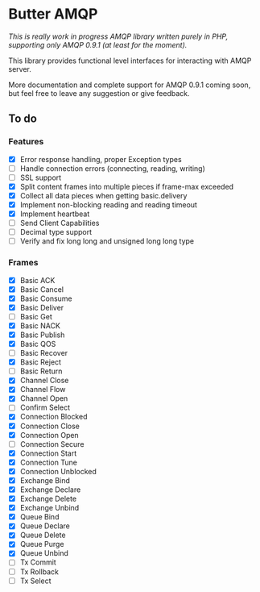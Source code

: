 # Butter AMQP

_This is really work in progress AMQP library written purely in PHP, supporting only AMQP 0.9.1 (at least for the moment)._
 
This library provides functional level interfaces for interacting with AMQP server.

More documentation and complete support for AMQP 0.9.1 coming soon, but feel free to leave any suggestion or give feedback.

## To do

### Features

- [x] Error response handling, proper Exception types
- [ ] Handle connection errors (connecting, reading, writing)
- [ ] SSL support
- [x] Split content frames into multiple pieces if frame-max exceeded
- [x] Collect all data pieces when getting basic.delivery
- [x] Implement non-blocking reading and reading timeout
- [x] Implement heartbeat
- [ ] Send Client Capabilities
- [ ] Decimal type support
- [ ] Verify and fix long long and unsigned long long type

### Frames

- [x] Basic ACK
- [x] Basic Cancel
- [x] Basic Consume
- [x] Basic Deliver
- [ ] Basic Get
- [x] Basic NACK
- [x] Basic Publish
- [x] Basic QOS
- [ ] Basic Recover
- [x] Basic Reject
- [ ] Basic Return
- [x] Channel Close
- [x] Channel Flow
- [x] Channel Open
- [ ] Confirm Select
- [x] Connection Blocked
- [x] Connection Close
- [x] Connection Open
- [ ] Connection Secure
- [x] Connection Start
- [x] Connection Tune
- [x] Connection Unblocked
- [x] Exchange Bind
- [x] Exchange Declare
- [x] Exchange Delete
- [x] Exchange Unbind
- [x] Queue Bind
- [x] Queue Declare
- [x] Queue Delete
- [x] Queue Purge
- [x] Queue Unbind
- [ ] Tx Commit
- [ ] Tx Rollback
- [ ] Tx Select
